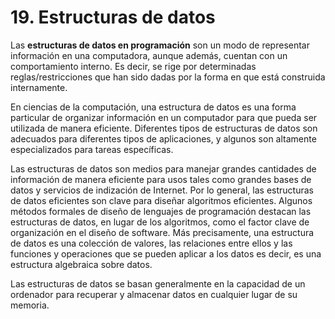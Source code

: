 # 19. Estructuras de datos

Las  **estructuras de datos en programación**  son un modo de representar información en una computadora, aunque además, cuentan con un comportamiento interno. Es decir, se rige por determinadas reglas/restricciones que han sido dadas por la forma en que está construida internamente.

En ciencias de la computación, una estructura de datos es una forma particular de organizar información en un computador para que pueda ser utilizada de manera eficiente. Diferentes tipos de estructuras de datos son adecuados para diferentes tipos de aplicaciones, y algunos son altamente especializados para tareas específicas.

Las estructuras de datos son medios para manejar grandes cantidades de información de manera eficiente para usos tales como grandes bases de datos y servicios de indización de Internet. Por lo general, las estructuras de datos eficientes son clave para diseñar algoritmos eficientes. Algunos métodos formales de diseño de lenguajes de programación destacan las estructuras de datos, en lugar de los algoritmos, como el factor clave de organización en el diseño de software. Más precisamente, una estructura de datos es una colección de valores, las relaciones entre ellos y las funciones y operaciones que se pueden aplicar a los datos es decir, es una estructura algebraica sobre datos.


Las estructuras de datos se basan generalmente en la capacidad de un ordenador para recuperar y almacenar datos en cualquier lugar de su memoria.
